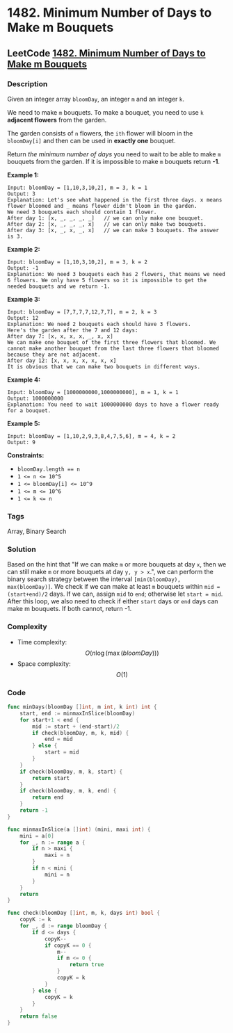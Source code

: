 # 1482. Minimum Number of Days to Make m Bouquets

## LeetCode [1482. Minimum Number of Days to Make m Bouquets](title)

### Description

Given an integer array `bloomDay`, an integer `m` and an integer `k`.

We need to make `m` bouquets. To make a bouquet, you need to use `k` **adjacent flowers** from the garden.

The garden consists of `n` flowers, the `ith` flower will bloom in the `bloomDay[i]` and then can be used in **exactly one** bouquet.

Return _the minimum number of days_ you need to wait to be able to make `m` bouquets from the garden. If it is impossible to make `m` bouquets return **-1**.

**Example 1:**

```text
Input: bloomDay = [1,10,3,10,2], m = 3, k = 1
Output: 3
Explanation: Let's see what happened in the first three days. x means flower bloomed and _ means flower didn't bloom in the garden.
We need 3 bouquets each should contain 1 flower.
After day 1: [x, _, _, _, _]   // we can only make one bouquet.
After day 2: [x, _, _, _, x]   // we can only make two bouquets.
After day 3: [x, _, x, _, x]   // we can make 3 bouquets. The answer is 3.
```

**Example 2:**

```text
Input: bloomDay = [1,10,3,10,2], m = 3, k = 2
Output: -1
Explanation: We need 3 bouquets each has 2 flowers, that means we need 6 flowers. We only have 5 flowers so it is impossible to get the needed bouquets and we return -1.
```

**Example 3:**

```text
Input: bloomDay = [7,7,7,7,12,7,7], m = 2, k = 3
Output: 12
Explanation: We need 2 bouquets each should have 3 flowers.
Here's the garden after the 7 and 12 days:
After day 7: [x, x, x, x, _, x, x]
We can make one bouquet of the first three flowers that bloomed. We cannot make another bouquet from the last three flowers that bloomed because they are not adjacent.
After day 12: [x, x, x, x, x, x, x]
It is obvious that we can make two bouquets in different ways.
```

**Example 4:**

```text
Input: bloomDay = [1000000000,1000000000], m = 1, k = 1
Output: 1000000000
Explanation: You need to wait 1000000000 days to have a flower ready for a bouquet.
```

**Example 5:**

```text
Input: bloomDay = [1,10,2,9,3,8,4,7,5,6], m = 4, k = 2
Output: 9
```

**Constraints:**

* `bloomDay.length == n`
* `1 <= n <= 10^5`
* `1 <= bloomDay[i] <= 10^9`
* `1 <= m <= 10^6`
* `1 <= k <= n`

### Tags

Array, Binary Search

### Solution

Based on the hint that "If we can make `m` or more bouquets at day `x`, then we can still make `m` or more bouquets at day `y, y > x`.", we can perform the binary search strategy between the interval `[min(bloomDay), max(bloomDay)]`. We check if we can make at least `m` bouquets within `mid = (start+end)/2` days. If we can, assign `mid` to `end`; otherwise let `start = mid`. After this loop, we also need to check if either `start` days or `end` days can make m bouquets. If both cannot, return -1.

### Complexity

* Time complexity: $$O(n\log(\max(bloomDay)))$$
* Space complexity: $$O(1)$$

### Code

```go
func minDays(bloomDay []int, m int, k int) int {
	start, end := minmaxInSlice(bloomDay)
	for start+1 < end {
		mid := start + (end-start)/2
		if check(bloomDay, m, k, mid) {
			end = mid
		} else {
			start = mid
		}
	}
	if check(bloomDay, m, k, start) {
		return start
	}
	if check(bloomDay, m, k, end) {
		return end
	}
	return -1
}

func minmaxInSlice(a []int) (mini, maxi int) {
	mini = a[0]
	for _, n := range a {
		if n > maxi {
			maxi = n
		}
		if n < mini {
			mini = n
		}
	}
	return
}

func check(bloomDay []int, m, k, days int) bool {
	copyK := k
	for _, d := range bloomDay {
		if d <= days {
			copyK--
			if copyK == 0 {
				m--
				if m <= 0 {
					return true
				}
				copyK = k
			}
		} else {
			copyK = k
		}
	}
	return false
}
```

